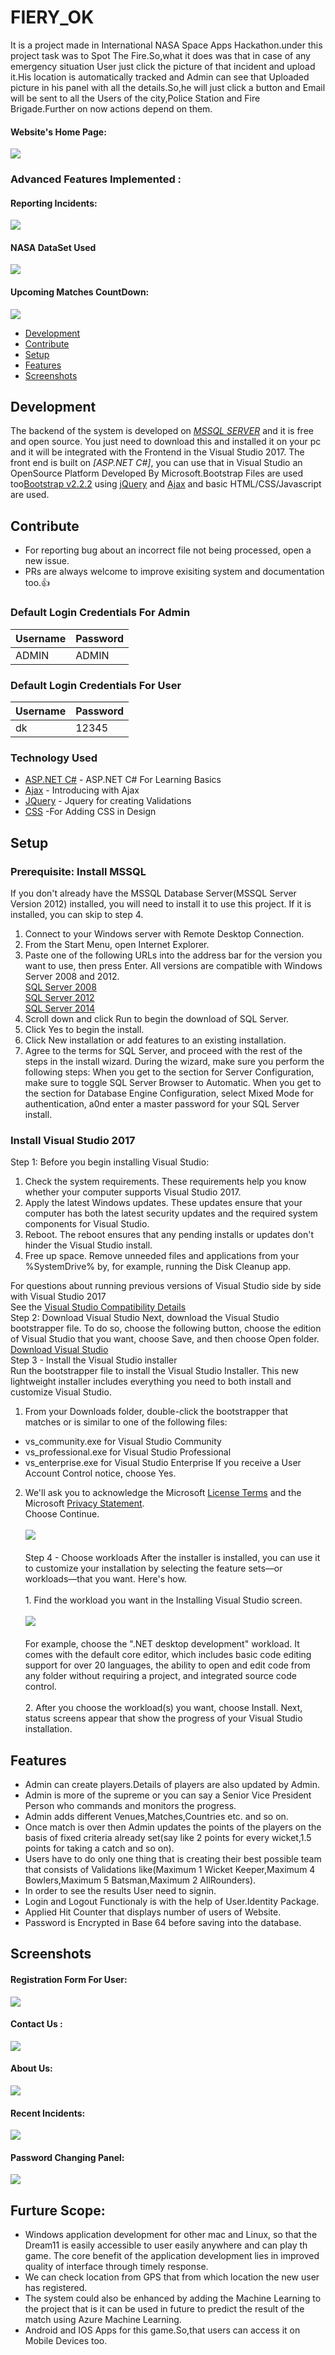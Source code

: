 # FIERY_OK
It is a project made in International NASA Space Apps Hackathon.under this project task was to Spot The Fire.So,what it does was that in case of any emergency situation User just click the picture of that incident and upload it.His location is automatically tracked and Admin can see that Uploaded picture in his panel with all the details.So,he will just click a button and Email will be sent to all the Users of the city,Police Station and Fire Brigade.Further on now actions depend on them. 

#### Website's Home Page:
![](https://github.com/DhruvKinger/hackathon/blob/master/Forgithub/Screenshot%20(532).png)


### Advanced Features Implemented :
#### Reporting Incidents:
![](https://github.com/DhruvKinger/hackathon/blob/master/Forgithub/Screenshot%20(93).png)
#### NASA DataSet Used
![](https://github.com/DhruvKinger/hackathon/blob/master/Forgithub/Screenshot%20(534).png)

#### Upcoming Matches CountDown: 
![](https://github.com/DhruvKinger/Dream11/blob/master/Forgithub/Screenshot%20(608).png)


+ [Development](#development)
+ [Contribute](#contribute)
+ [Setup](#setup)
+ [Features](#features)
+ [Screenshots](#screenshots)



## Development
The backend of the system is developed on *[MSSQL SERVER](https://www.microsoft.com/en-au/sql-server/sql-server-downloads)* and it is free and open source. You just need to download this and installed it on your pc and it will be integrated with the Frontend in the Visual Studio 2017.
The front end is built on *[ASP.NET C#]*, you can use that in Visual Studio an OpenSource Platform Developed By Microsoft.Bootstrap Files are used too[Bootstrap v2.2.2](http://bootstrapdocs.com/v2.2.2/docs/) using [jQuery](https://blog.jquery.com/2013/02/04/jquery-1-9-1-released/) and [Ajax](https://www.w3schools.com/xml/ajax_intro.asp) and basic HTML/CSS/Javascript are used.

## Contribute
+ For reporting bug about an incorrect file not being processed, open a new issue.
+ PRs are always welcome to improve exisiting system and documentation too.:thumbsup:

### Default Login Credentials For Admin
| Username      | Password |
| ------------- | ------------- |
|    ADMIN      | ADMIN |

### Default Login Credentials For User
| Username | Password |
| ------------- | ------------- |
| dk | 12345|


### Technology Used
* [ASP.NET C#](https://www.tutorialspoint.com/asp.net/) - ASP.NET C# For Learning Basics
* [Ajax](https://www.w3schools.com/xml/ajax_intro.asp) - Introducing with Ajax
* [JQuery](https://www.w3schools.com/jquery/) - Jquery for creating Validations
* [CSS](https://www.quackit.com/css/tutorial/implementing_css.cfm) -For Adding CSS in Design

## Setup

### Prerequisite: Install MSSQL 

If you don't already have the MSSQL Database Server(MSSQL Server Version 2012) installed, you will need to install it to use this project. If it is installed, you can skip to step 4.

1. Connect to your Windows server with Remote Desktop Connection.
2. From the Start Menu, open Internet Explorer.
3. Paste one of the following URLs into the address bar for the version you want to use, then press Enter. All versions are compatible with Windows Server 2008 and 2012.<br/>
[SQL Server 2008](http://download.microsoft.com/download/0/4/B/04BE03CD-EAF3-4797-9D8D-2E08E316C998/SQLEXPRWT_x64_ENU.exe)<br/>
[SQL Server 2012](http://download.microsoft.com/download/8/D/D/8DD7BDBA-CEF7-4D8E-8C16-D9F69527F909/ENU/x64/SQLEXPRWT_x64_ENU.exe)<br/>
[SQL Server 2014](http://download.microsoft.com/download/E/A/E/EAE6F7FC-767A-4038-A954-49B8B05D04EB/ExpressAndTools%2064BIT/SQLEXPRWT_x64_ENU.exe)
4. Scroll down and click Run to begin the download of SQL Server.
5. Click Yes to begin the install.
6. Click New installation or add features to an existing installation.
7. Agree to the terms for SQL Server, and proceed with the rest of the steps in the install wizard. During the wizard, make sure you perform the following steps:
When you get to the section for Server Configuration, make sure to toggle SQL Server Browser to Automatic.
When you get to the section for Database Engine Configuration, select Mixed Mode for authentication, a0nd enter a master password for your SQL Server install.

### Install Visual Studio 2017
Step 1: Before you begin installing Visual Studio:
1. Check the system requirements. These requirements help you know whether your computer supports Visual Studio 2017.
2. Apply the latest Windows updates. These updates ensure that your computer has both the latest security updates and the required system components for Visual Studio.
3. Reboot. The reboot ensures that any pending installs or updates don't hinder the Visual Studio install.
4. Free up space. Remove unneeded files and applications from your %SystemDrive% by, for example, running the Disk Cleanup app.

For questions about running previous versions of Visual Studio side by side with Visual Studio 2017<br/>See the [Visual Studio Compatibility Details](https://docs.microsoft.com/en-us/visualstudio/productinfo/vs2017-compatibility-vs#compatibility-with-previous-releases)<br/>
Step 2: Download Visual Studio
Next, download the Visual Studio bootstrapper file. To do so, choose the following button, choose the edition of Visual Studio that you want, choose Save, and then choose Open folder.<br/>
[Download Visual Studio](https://visualstudio.microsoft.com/vs/older-downloads/?utm_medium=microsoft&utm_source=docs.microsoft.com&utm_campaign=vs+2017+download
)<br/>
Step 3 - Install the Visual Studio installer<br/>
Run the bootstrapper file to install the Visual Studio Installer. This new lightweight installer includes everything you need to both install and customize Visual Studio.<br/>
1. From your Downloads folder, double-click the bootstrapper that matches or is similar to one of the following files:
  * vs_community.exe for Visual Studio Community
  * vs_professional.exe for Visual Studio Professional
  * vs_enterprise.exe for Visual Studio Enterprise
If you receive a User Account Control notice, choose Yes.
2. We'll ask you to acknowledge the Microsoft [License Terms](https://visualstudio.microsoft.com/license-terms/) and the Microsoft [Privacy Statement](https://privacy.microsoft.com/en-GB/privacystatement).<br/>Choose Continue.<br/><br/>
![](https://docs.microsoft.com/en-us/visualstudio/install/media/privacy-and-license-terms.png?view=vs-2019)<br/>
<br/>Step 4 - Choose workloads
   After the installer is installed, you can use it to customize your installation by selecting the feature sets—or workloads—that you      want. Here's how.<br/>
    <br/>1. Find the workload you want in the Installing Visual Studio screen.<br/>
 <br/>![](https://docs.microsoft.com/en-us/visualstudio/install/media/vs-installer-installing-workloads.png?view=vs-2019)<br/>
 <br/>For example, choose the ".NET desktop development" workload. It comes with the default core editor, which includes basic code        editing support for over 20 languages, the ability to open and edit code from any folder without requiring a project, and integrated    source code control.<br/>
       <br/> 2. After you choose the workload(s) you want, choose Install.
    Next, status screens appear that show the progress of your Visual Studio installation.

## Features
+ Admin can create players.Details of players are also updated by Admin.
+ Admin is more of the supreme or you can say a Senior Vice President Person who commands and monitors the progress.
+ Admin adds different Venues,Matches,Countries etc. and so on.
+ Once match is over then Admin updates the points of the players on the basis of fixed criteria already set(say like 2 points for every wicket,1.5 points for taking a catch and so on).
+ Users have to do only one thing that is creating their best possible team that consists of Validations like(Maximum 1 Wicket Keeper,Maximum 4 Bowlers,Maximum 5 Batsman,Maximum 2 AllRounders).
+ In order to see the results User need to signin.
+ Login and Logout Functionaly is with the help of User.Identity Package.
+ Applied Hit Counter that displays number of users of Website.
+ Password is Encrypted in Base 64 before saving into the database.

## Screenshots

#### Registration Form For User:
![](https://github.com/DhruvKinger/hackathon/blob/master/Forgithub/Screenshot%20(95).png)
#### Contact Us :
![](https://github.com/DhruvKinger/hackathon/blob/master/Forgithub/Screenshot%20(637).png)
#### About Us:
![](https://github.com/DhruvKinger/hackathon/blob/master/Forgithub/Screenshot%20(636).png)
#### Recent Incidents:
![](https://github.com/DhruvKinger/hackathon/blob/master/Forgithub/Screenshot%20(635).png)
#### Password Changing Panel:
![](https://github.com/DhruvKinger/Dream11/blob/master/Forgithub/Screenshot%20(611).png)


## Furture Scope:
* Windows application development for other mac and Linux, so that the Dream11 is easily accessible to user easily anywhere and can play th game. The core benefit of the application development lies in improved quality of interface through timely response. 
*	We can check location from GPS that from which location the new user has registered.
* The system could also be enhanced by adding the Machine Learning to the project that is it can be used in future to predict the result of the match using Azure Machine Learning.
* Android and IOS Apps for this game.So,that users can access it on Mobile Devices too. 

